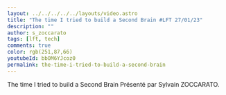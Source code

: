 ```yaml
---
layout: ../../../../../layouts/video.astro
title: "The time I tried to build a Second Brain #LFT 27/01/23"
description: ""
author: s_zoccarato
tags: [lft, tech]
comments: true
color: rgb(251,87,66)
youtubeId: bbOM6YJcoz0
permalink: the-time-i-tried-to-build-a-second-brain
---
```


The time I tried to build a Second Brain
Présenté par Sylvain ZOCCARATO.

